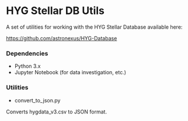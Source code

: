 # HYG Stellar DB Utils

A set of utilities for working with the HYG Stellar Database available here:

https://github.com/astronexus/HYG-Database

### Dependencies

* Python 3.x
* Jupyter Notebook (for data investigation, etc.)

### Utilities

* convert_to_json.py

Converts hygdata_v3.csv to JSON format. 
